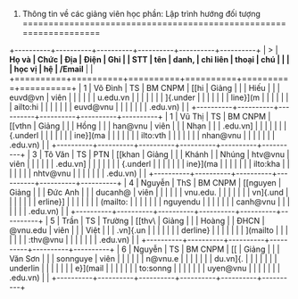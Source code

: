 1. Thông tin về các giảng viên học phần: Lập trình hướng đối tượng
==================================================================

+----------+----------+----------+----------+----------+----------+
| >        | **Họ và  | **Chức   | **Địa    | **Điện   | **Ghi    |
|  **STT** | tên**    | danh,    | chỉ liên | thoại    | chú**    |
|          |          | học vị** | hệ**     | /Email** |          |
+==========+==========+==========+==========+==========+==========+
| 1        | Võ Đình  | TS       | BM CNPM  | [[hi     | Giảng    |
|          | Hiếu     |          |          | euvd\@vn | viên     |
|          |          |          |          | u.edu.vn |          |
|          |          |          |          | ]{.under |          |
|          |          |          |          | line}](m |          |
|          |          |          |          | ailto:hi |          |
|          |          |          |          | euvd@vnu |          |
|          |          |          |          | .edu.vn) |          |
+----------+----------+----------+----------+----------+----------+
| 1        | Vũ Thị   | TS       | BM CNPM  | [[vthn   | Giảng    |
|          | Hồng     |          |          | han\@vnu | viên     |
|          | Nhạn     |          |          | .edu.vn] |          |
|          |          |          |          | {.underl |          |
|          |          |          |          | ine}](ma |          |
|          |          |          |          | ilto:vth |          |
|          |          |          |          | nhan@vnu |          |
|          |          |          |          | .edu.vn) |          |
+----------+----------+----------+----------+----------+----------+
| 3        | Tô Văn   | TS       | PTN      | [[khan   | Giảng    |
|          | Khánh    |          | Nhúng    | htv\@vnu | viên     |
|          |          |          |          | .edu.vn] |          |
|          |          |          |          | {.underl |          |
|          |          |          |          | ine}](ma |          |
|          |          |          |          | ilto:kha |          |
|          |          |          |          | nhtv@vnu |          |
|          |          |          |          | .edu.vn) |          |
+----------+----------+----------+----------+----------+----------+
| 4        | Nguyễn   | ThS      | BM CNPM  | [[nguyen | Giảng    |
|          | Đức Anh  |          |          | ducanh\@ | viên     |
|          |          |          |          | vnu.edu. |          |
|          |          |          |          | vn]{.und |          |
|          |          |          |          | erline}] |          |
|          |          |          |          | (mailto: |          |
|          |          |          |          | nguyendu |          |
|          |          |          |          | canh@vnu |          |
|          |          |          |          | .edu.vn) |          |
+----------+----------+----------+----------+----------+----------+
| 5        | Trần     | TS       | Trường   | [[thv\   | Giảng    |
|          | Hoàng    |          | ĐHCN     | @vnu.edu | viên     |
|          | Việt     |          |          | .vn]{.un |          |
|          |          |          |          | derline} |          |
|          |          |          |          | ](mailto |          |
|          |          |          |          | :thv@vnu |          |
|          |          |          |          | .edu.vn) |          |
+----------+----------+----------+----------+----------+----------+
| 6        | Nguyễn   | TS       | BM CNPM  | [[       | Giảng    |
|          | Văn Sơn  |          |          | sonnguye | viên     |
|          |          |          |          | n\@vnu.e |          |
|          |          |          |          | du.vn]{. |          |
|          |          |          |          | underlin |          |
|          |          |          |          | e}](mail |          |
|          |          |          |          | to:sonng |          |
|          |          |          |          | uyen@vnu |          |
|          |          |          |          | .edu.vn) |          |
+----------+----------+----------+----------+----------+----------+

